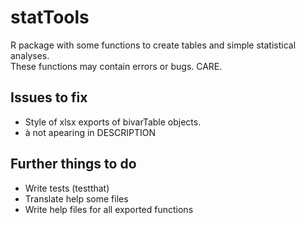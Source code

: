 # statTools

R package with some functions to create tables and simple statistical analyses.  
These functions may contain errors or bugs. CARE.

## Issues to fix

- Style of xlsx exports of bivarTable objects.
- à not apearing in DESCRIPTION

## Further things to do

- Write tests (testthat)
- Translate help some files
- Write help files for all exported functions

